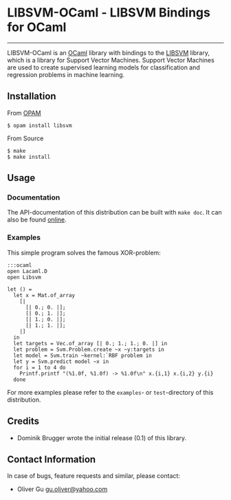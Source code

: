 LIBSVM-OCaml - LIBSVM Bindings for OCaml
========================================

---------------------------------------------------------------------------

LIBSVM-OCaml is an [OCaml](http://www.ocaml.org) library with bindings to the
[LIBSVM](http://www.csie.ntu.edu.tw/~cjlin/libsvm/) library, which is a library
for Support Vector Machines. Support Vector Machines are used to create
supervised learning models for classification and regression problems in
machine learning.

Installation
------------

From [OPAM](http://opam.ocaml.org)

    $ opam install libsvm

From Source

    $ make
    $ make install

Usage
-----

### Documentation

The API-documentation of this distribution can be built with `make doc`.
It can also be found [online](http://ogu.bitbucket.io/libsvm-ocaml/api/).

### Examples

This simple program solves the famous XOR-problem:

    :::ocaml
    open Lacaml.D
    open Libsvm

    let () =
      let x = Mat.of_array
        [|
          [| 0.; 0. |];
          [| 0.; 1. |];
          [| 1.; 0. |];
          [| 1.; 1. |];
        |]
      in
      let targets = Vec.of_array [| 0.; 1.; 1.; 0. |] in
      let problem = Svm.Problem.create ~x ~y:targets in
      let model = Svm.train ~kernel:`RBF problem in
      let y = Svm.predict model ~x in
      for i = 1 to 4 do
        Printf.printf "(%1.0f, %1.0f) -> %1.0f\n" x.{i,1} x.{i,2} y.{i}
      done

For more examples please refer to the `examples`- or `test`-directory of this
distribution.

Credits
-------

  * Dominik Brugger wrote the initial release (0.1) of this library.

Contact Information
-------------------

In case of bugs, feature requests and similar, please contact:

  * Oliver Gu <gu.oliver@yahoo.com>

